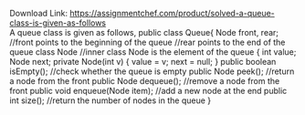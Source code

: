 Download Link: https://assignmentchef.com/product/solved-a-queue-class-is-given-as-follows
<br>
A queue class is given as follows, public class Queue{ Node front, rear; //front points to the beginning of the queue //rear points to the end of the queue class Node //inner class Node is the element of the queue { int value; Node next; private Node(int v) { value = v; next = null; } public boolean isEmpty(); //check whether the queue is empty public Node peek(); //return a node from the front public Node dequeue(); //remove a node from the front public void enqueue(Node item); //add a new node at the end public int size(); //return the number of nodes in the queue }